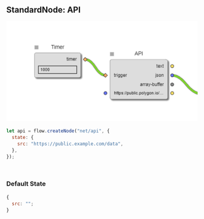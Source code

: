 ## StandardNode: API

<img class="zoomable" alt="API standard node" src="/images/standard-nodes/net/api.png" />

<Hierarchy :extend="{name: 'Node', link: '../../api/classes/node.html'}" />
<br/>

```js
let api = flow.createNode("net/api", {
  state: {
    src: "https://public.example.com/data",
  },
});
```

<br/>

### Default State

```js
{
  src: "";
}
```
